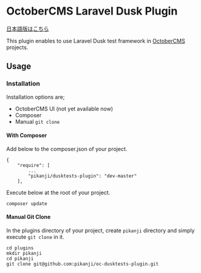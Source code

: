 # OctoberCMS Laravel Dusk Plugin

[日本語版はこちら](./README_ja.md)

This plugin enables to use Laravel Dusk test framework in [OctoberCMS](http://octobercms.com/) projects.

## Usage
### Installation
Installation options are;
* OctoberCMS UI (not yet available now)
* Composer
* Manual `git clone`


#### With Composer
Add below to the composer.json of your project.
```
{
    "require": [
        ...
        "pikanji/dusktests-plugin": "dev-master"
    ],
```

Execute below at the root of your project.
```
composer update
```

#### Manual Git Clone
In the plugins directory of your project, create `pikanji` directory and simply execute `git clone` in it.
```
cd plugins
mkdir pikanji
cd pikanji
git clone git@github.com:pikanji/oc-dusktests-plugin.git
```



